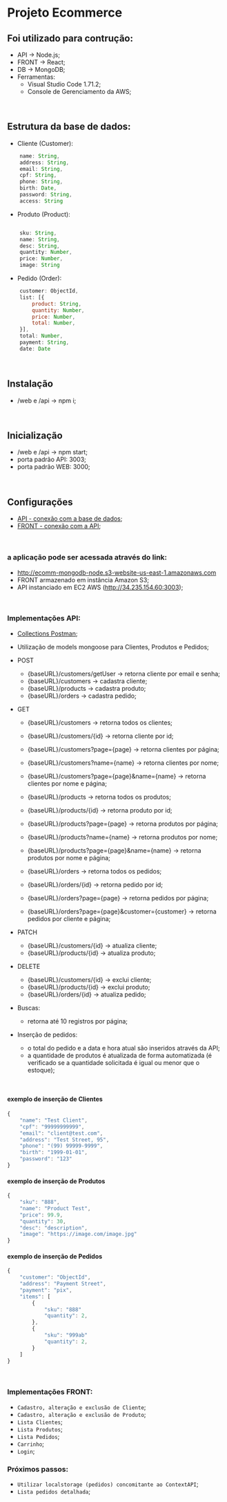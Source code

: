 # Projeto Ecommerce

## Foi utilizado para contrução:
- API -> Node.js;
- FRONT -> React;
- DB -> MongoDB;
- Ferramentas:
    - Visual Studio Code 1.71.2;
    - Console de Gerenciamento da AWS;

&nbsp;

## Estrutura da base de dados:

- Cliente (Customer):
```javascript
    name: String,
    address: String,
    email: String,
    cpf: String,
    phone: String,
    birth: Date,
    password: String,
    access: String
```

- Produto (Product):
```javascript

    sku: String,
    name: String,
    desc: String,
    quantity: Number,
    price: Number,
    image: String
```

- Pedido (Order):
```javascript
    customer: ObjectId,
    list: [{
        product: String,
        quantity: Number,
        price: Number,
        total: Number,
    }],
    total: Number,
    payment: String,
    date: Date
```

&nbsp;

## Instalação
- /web e /api -> npm i;

&nbsp;

## Inicialização
- /web e /api -> npm start;
- porta padrão API: 3003;
- porta padrão WEB: 3000;

&nbsp;

## Configurações
- [API - conexão com a base de dados](https://github.com/rtof83/ecommerce/blob/main/api/database/conn.js);
- [FRONT - conexão com a API](https://github.com/rtof83/ecommerce/blob/main/web/src/api.js);

&nbsp;

### a aplicação pode ser acessada através do link:
- http://ecomm-mongodb-node.s3-website-us-east-1.amazonaws.com
- FRONT armazenado em instância Amazon S3;
- API instanciado em EC2 AWS (http://34.235.154.60:3003);

&nbsp;

### Implementações API:
- [Collections Postman](https://github.com/rtof83/ecommerce-node-react/blob/main/samples/ecommerce.postman_collection.json);

- Utilização de models mongoose para Clientes, Produtos e Pedidos;

- POST
    - {baseURL}/customers/getUser -> retorna cliente por email e senha;
    - {baseURL}/customers -> cadastra cliente;
    - {baseURL}/products -> cadastra produto;
    - {baseURL}/orders -> cadastra pedido;

- GET
    - {baseURL}/customers -> retorna todos os clientes;
    - {baseURL}/customers/{id} -> retorna cliente por id;
    - {baseURL}/customers?page={page} -> retorna clientes por página;
    - {baseURL}/customers?name={name} -> retorna clientes por nome;
    - {baseURL}/customers?page={page}&name={name} -> retorna clientes por nome e página;

    - {baseURL}/products -> retorna todos os produtos;
    - {baseURL}/products/{id} -> retorna produto por id;
    - {baseURL}/products?page={page} -> retorna produtos por página;
    - {baseURL}/products?name={name} -> retorna produtos por nome;
    - {baseURL}/products?page={page}&name={name} -> retorna produtos por nome e página;

    - {baseURL}/orders -> retorna todos os pedidos;
    - {baseURL}/orders/{id} -> retorna pedido por id;
    - {baseURL}/orders?page={page} -> retorna pedidos por página;
    - {baseURL}/orders?page={page}&customer={customer} -> retorna pedidos por cliente e página;

- PATCH
    - {baseURL}/customers/{id} -> atualiza cliente;
    - {baseURL}/products/{id} -> atualiza produto;

- DELETE
    - {baseURL}/customers/{id} -> exclui cliente;
    - {baseURL}/products/{id} -> exclui produto;
    - {baseURL}/orders/{id} -> atualiza pedido;

- Buscas:
    - retorna até 10 registros por página;

- Inserção de pedidos:
    - o total do pedido e a data e hora atual são inseridos através da API;
    - a quantidade de produtos é atualizada de forma automatizada (é verificado se a quantidade solicitada é igual ou menor que o estoque);

&nbsp;

#### exemplo de inserção de Clientes

```javascript
{
    "name": "Test Client",
    "cpf": "99999999999",
    "email": "client@test.com",
    "address": "Test Street, 95",
    "phone": "(99) 99999-9999",
    "birth": "1999-01-01",
    "password": "123"
}
```

#### exemplo de inserção de Produtos

```javascript
{
    "sku": "888",
    "name": "Product Test",
    "price": 99.9,
    "quantity": 30,
    "desc": "description",
    "image": "https://image.com/image.jpg"
}
```

#### exemplo de inserção de Pedidos

```javascript
{
    "customer": "ObjectId",
    "address": "Payment Street",
    "payment": "pix",
    "items": [
        {
            "sku": "888"
            "quantity": 2,
        },
        {
            "sku": "999ab"
            "quantity": 2,
        }
    ]
}
```

&nbsp;

### Implementações FRONT:
- `Cadastro, alteração e exclusão de Cliente`;
- `Cadastro, alteração e exclusão de Produto`;
- `Lista Clientes`;
- `Lista Produtos`;
- `Lista Pedidos`;
- `Carrinho`;
- `Login`;

### Próximos passos:
- `Utilizar localstorage (pedidos) concomitante ao ContextAPI`;
- `Lista pedidos detalhada`;
